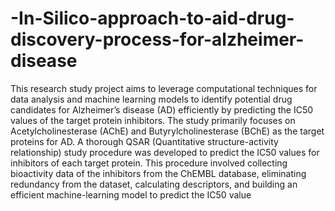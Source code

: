 # -In-Silico-approach-to-aid-drug-discovery-process-for-alzheimer-disease

This research study project aims to leverage computational techniques for data analysis and
machine learning models to identify potential drug candidates for Alzheimer’s
disease (AD) efficiently by predicting the IC50 values of the target protein inhibitors.
The study primarily focuses on Acetylcholinesterase (AChE) and
Butyrylcholinesterase (BChE) as the target proteins for AD. A thorough QSAR
(Quantitative structure-activity relationship) study procedure was developed to
predict the IC50 values for inhibitors of each target protein. This procedure involved
collecting bioactivity data of the inhibitors from the ChEMBL database, eliminating
redundancy from the dataset, calculating descriptors, and building an efficient
machine-learning model to predict the IC50 value
